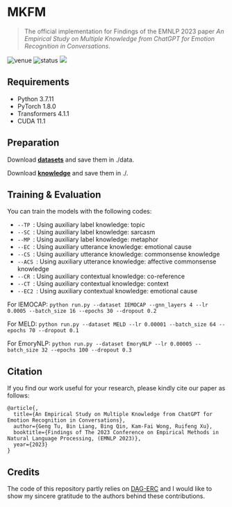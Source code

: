 # MKFM

> The official implementation for Findings of the EMNLP 2023 paper *An Empirical Study on Multiple Knowledge from ChatGPT for Emotion Recognition in Conversations*.

<img src="https://img.shields.io/badge/Venue-EMNLP--23-blue" alt="venue"/> <img src="https://img.shields.io/badge/Status-Accepted-success" alt="status"/> <img src="https://img.shields.io/badge/Issues-Welcome-red">

## Requirements
* Python 3.7.11
* PyTorch 1.8.0
* Transformers 4.1.1
* CUDA 11.1

## Preparation
Download [**datasets**](https://drive.google.com/file/d/1Xxgp-D2idEcds023iPilyCXYY4kF9tm8/view?usp=drive_link) and save them in ./data.

Download [**knowledge**](https://drive.google.com/file/d/1Xxgp-D2idEcds023iPilyCXYY4kF9tm8/view?usp=drive_link) and save them in ./.

## Training & Evaluation
You can train the models with the following codes:

* ```--TP ```: Using auxiliary label knowledge: topic
* ```--SC ```: Using auxiliary label knowledge: sarcasm
* ```--MP ```: Using auxiliary label knowledge: metaphor
* ```--EC ```: Using auxiliary utterance knowledge: emotional cause
* ```--CS ```: Using auxiliary utterance knowledge: commonsense knowledge
* ```--ACS ```: Using auxiliary utterance knowledge: affective commonsense knowledge
* ```--CR ```: Using auxiliary contextual knowledge: co-reference
* ```--CT ```: Using auxiliary contextual knowledge: context
* ```--EC2 ```: Using auxiliary contextual knowledge: emotional cause

For IEMOCAP: ```python run.py --dataset IEMOCAP --gnn_layers 4 --lr 0.0005 --batch_size 16 --epochs 30 --dropout 0.2 ```

For MELD: ```python run.py --dataset MELD --lr 0.00001 --batch_size 64 --epochs 70 --dropout 0.1 ```

For EmoryNLP: ```python run.py --dataset EmoryNLP --lr 0.00005 --batch_size 32 --epochs 100 --dropout 0.3 ```

## Citation
If you find our work useful for your research, please kindly cite our paper as follows:
```
@article{,
  title={An Empirical Study on Multiple Knowledge from ChatGPT for Emotion Recognition in Conversations},
  author={Geng Tu, Bin Liang, Bing Qin, Kam-Fai Wong, Ruifeng Xu},
  booktitle={Findings of The 2023 Conference on Empirical Methods in Natural Language Processing, (EMNLP 2023)},
  year={2023}
}
```

## Credits
The code of this repository partly relies on [DAG-ERC](https://github.com/shenwzh3/DAG-ERC) and I would like to show my sincere gratitude to the authors behind these contributions.
